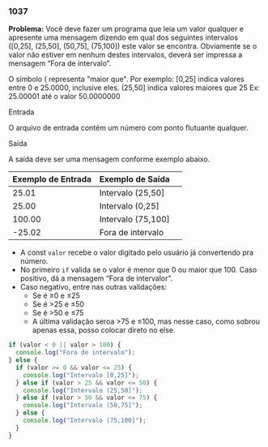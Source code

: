### 1037

**Problema:** Você deve fazer um programa que leia um valor qualquer e apresente uma mensagem dizendo em qual dos seguintes intervalos ([0,25], (25,50], (50,75], (75,100]) este valor se encontra. Obviamente se o valor não estiver em nenhum destes intervalos, deverá ser impressa a mensagem “Fora de intervalo”.

O símbolo ( representa "maior que". Por exemplo:
[0,25]  indica valores entre 0 e 25.0000, inclusive eles.
(25,50] indica valores maiores que 25 Ex: 25.00001 até o valor 50.0000000

Entrada

O arquivo de entrada contém um número com ponto flutuante qualquer.

Saída

A saída deve ser uma mensagem conforme exemplo abaixo.

| Exemplo de Entrada | Exemplo de Saída |  |
| --- | --- | --- |
| 25.01 | Intervalo (25,50] |  |
| 25.00 | Intervalo (0,25] |  |
| 100.00 | Intervalo (75,100] |  |
| -25.02 | Fora de intervalo |  |
- A const `valor` recebe o valor digitado pelo usuário já convertendo pra número.
- No primeiro `if` valida se o valor é menor que 0 ou maior que 100. Caso positivo, dá a mensagem “Fora de intervalor”.
- Caso negativo, entre nas outras validações:
    - Se é ≥0 e ≤25
    - Se é >25 e ≤50
    - Se é >50 e ≤75
    - A última validação seroa >75 e ≤100, mas nesse caso, como sobrou apenas essa, posso colocar direto no else.

```jsx
if (valor < 0 || valor > 100) {
  console.log("Fora de intervalo");
} else {
  if (valor >= 0 && valor <= 25) {
    console.log("Intervalo [0,25]");
  } else if (valor > 25 && valor <= 50) {
    console.log("Intervalo (25,50]");
  } else if (valor > 50 && valor <= 75) {
    console.log("Intervalo (50,75]");
  } else {
    console.log("Intervalo (75,100]");
  }
}
```